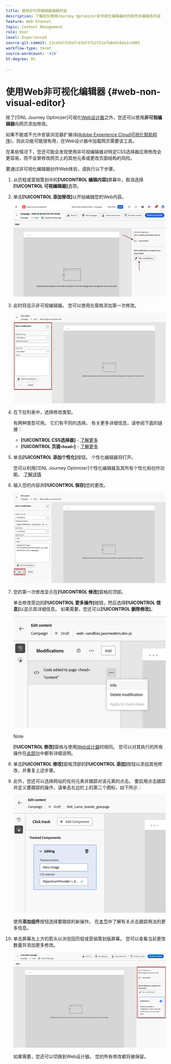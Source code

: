 ```yaml
---
title: 使用非可视编辑器编辑内容
description: 了解如何使用Journey Optimizer非可视化编辑器创作网页并编辑其内容
feature: Web Channel
topic: Content Management
role: User
level: Experienced
source-git-commit: 23ce5d1f2bafcb3ef37e2351efb8edc6da1ce805
workflow-type: tm+mt
source-wordcount: '419'
ht-degree: 0%

---
```


# 使用Web非可视化编辑器 {#web-non-visual-editor}

除了[!DNL Journey Optimizer]可视化[Web设计器](web-visual-editor.md)之外，您还可以使用&#x200B;**非可视编辑器**&#x200B;向网页添加修改。

如果不能或不允许安装浏览器扩展(如[Adobe Experience Cloud可视化帮助程序](web-prerequisites.md#visual-authoring-prerequisites))，则此功能可能很有用，在Web设计器中加载网页需要该工具。

在某些情况下，您还可能会发现使用非可视编辑器对特定CSS选择器应用修改会更容易，而不会冒修改网页上的其他元素或更改页面结构的风险。

要通过非可视化编辑器创作Web体验，请执行以下步骤。

1. 从历程或营销策划中的&#x200B;**[!UICONTROL 编辑内容]**&#x200B;屏幕中，取消选择&#x200B;**[!UICONTROL 可视编辑器]**&#x200B;选项。

1. 单击&#x200B;**[!UICONTROL 添加修改]**&#x200B;以开始编辑您的Web内容。

   ![](assets/web-campaign-add-modification-button.png)

1. 此时将显示非可视编辑器。 您可以使用左窗格添加第一次修改。

   ![](assets/web-non-visual-editor.png)

1. 在下拉列表中，选择修改类型。

   有两种类型可用。 它们有不同的选择。 有关更多详细信息，请参阅下面的链接：

   * **[!UICONTROL CSS选择器]** - [了解更多](manage-web-modifications.md#css-selector)
   * **[!UICONTROL 页面`<head>`]** - [了解更多](manage-web-modifications.md#page-head)

1. 单击&#x200B;**[!UICONTROL 添加个性化]**&#x200B;按钮。 个性化编辑器将打开。

   您可以利用[!DNL Journey Optimizer]个性化编辑器及其所有个性化和创作功能。 [了解详情](../personalization/personalization-build-expressions.md)

1. 输入您的内容并&#x200B;**[!UICONTROL 保存]**&#x200B;您的更改。

   ![](assets/web-non-visual-editor-ex-save.png)

1. 您的第一次修改显示在&#x200B;**[!UICONTROL 修改]**&#x200B;窗格的顶部。

   单击修改旁边的&#x200B;**[!UICONTROL 更多操作]**&#x200B;按钮，然后选择&#x200B;**[!UICONTROL 信息]**&#x200B;以显示其详细信息。 如果需要，您还可以&#x200B;**[!UICONTROL 删除修改]**。

   ![](assets/web-non-visual-editor-ex-more.png)

   >[!NOTE]
   >
   >**[!UICONTROL 修改]**&#x200B;窗格与使用[Web设计器](web-visual-editor.md)时相同。 您可以对其执行的所有操作在[此部分](manage-web-modifications.md#use-modifications-pane)中都有详细说明。

1. 单击&#x200B;**[!UICONTROL 修改]**&#x200B;窗格顶部的&#x200B;**[!UICONTROL 添加]**&#x200B;按钮以添加其他修改，并重复上述步骤。


1. 此外，您还可以选择网站的任何元素并跟踪对该元素的点击。 要启用点击跟踪并定义要跟踪的操作，请单击左边栏上的第二个图标，如下所示：

   ![](assets/web-campaign-click.png)

   使用&#x200B;**添加组件**&#x200B;按钮选择要跟踪的新操作。 在[本节](monitor-web-experiences.md#use-click-tracking)中了解有关点击跟踪用法的更多信息。


1. 单击屏幕左上方的箭头以浏览回历程或营销策划版屏幕。 您可以查看当前更改数量并添加更多修改。

   ![](assets/web-campaign-modifications.png)

   如果需要，您还可以切换到Web设计器。 您的所有修改都将被保留。
